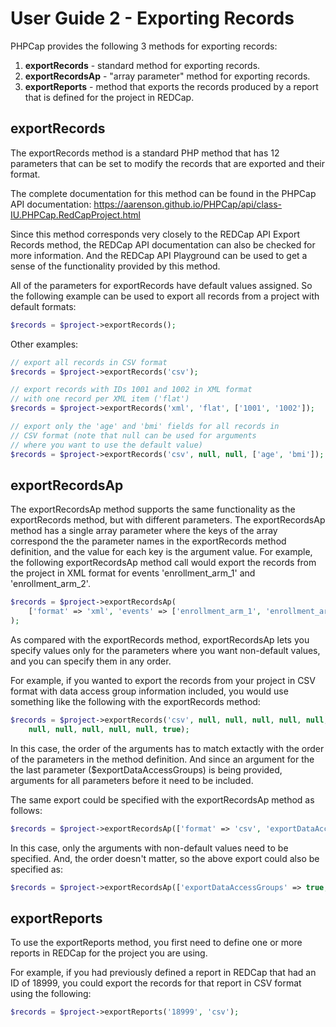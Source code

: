 User Guide 2 - Exporting Records
=============================================

PHPCap provides the following 3 methods for exporting records:
1. __exportRecords__ - standard method for exporting records. 
2. __exportRecordsAp__ - "array parameter" method for exporting records.
3. __exportReports__ - method that exports the records produced by a report that
                       is defined for the project in REDCap.

exportRecords
---------------------------
The exportRecords method is a standard PHP method that has 12 parameters that can
be set to modify the records that are exported and their format.

The complete documentation for this method can be found in the PHPCap API documentation:
https://aarenson.github.io/PHPCap/api/class-IU.PHPCap.RedCapProject.html

Since this method corresponds very closely to the REDCap API Export Records method, the
REDCap API documentation can also be checked for more information. And the REDCap
API Playground can be used to get a sense of the functionality provided by this method.

All of the parameters for exportRecords have default values assigned. So the following example
can be used to export all records from a project with default formats:
```php
$records = $project->exportRecords();
```
Other examples:
```php
// export all records in CSV format
$records = $project->exportRecords('csv');

// export records with IDs 1001 and 1002 in XML format
// with one record per XML item ('flat')
$records = $project->exportRecords('xml', 'flat', ['1001', '1002']);

// export only the 'age' and 'bmi' fields for all records in
// CSV format (note that null can be used for arguments
// where you want to use the default value)
$records = $project->exportRecords('csv', null, null, ['age', 'bmi']);
```

exportRecordsAp
---------------------------
The exportRecordsAp method supports the same functionality as the exportRecords method,
but with different parameters. The exportRecordsAp method has a single array parameter
where the keys of the array correspond the the parameter names in the exportRecords
method definition, and the value for each key is the argument value. For example, the
following exportRecordsAp method call would export the records from
the project in XML format for events 'enrollment_arm_1' and 'enrollment_arm_2'.
```php
$records = $project->exportRecordsAp(
    ['format' => 'xml', 'events' => ['enrollment_arm_1', 'enrollment_arm_2']]
);
```

As compared with the exportRecords method, exportRecordsAp lets you specify values
only for the parameters where you want non-default values, and you can
specify them in any order.

For example, if you wanted to export the records from your project in CSV format
with data access group information included, you would use something like the following
with the exportRecords method:
```php
$records = $project->exportRecords('csv', null, null, null, null, null,
    null, null, null, null, null, true);
```
In this case, the order of the arguments has to match extactly with the
order of the parameters in the method definition. And since an argument
for the the last parameter ($exportDataAccessGroups) is being provided, arguments for all
parameters before it need to be included.

The same export could be specified with the exportRecordsAp method as follows:
```php 
$records = $project->exportRecordsAp(['format' => 'csv', 'exportDataAccessGroups' => true]);
```
In this case, only the arguments with non-default values need to be specified. And, the order
doesn't matter, so the above export could also be specified as:
```php
$records = $project->exportRecordsAp(['exportDataAccessGroups' => true, 'format' => 'csv']);
```

exportReports
----------------------------
To use the exportReports method, you first need to define one or more reports in REDCap
for the project you are using.

For example, if you had previously defined a report in REDCap that had an ID of 18999,
you could export the records for that report in CSV format using the following:
```php
$records = $project->exportReports('18999', 'csv');
```